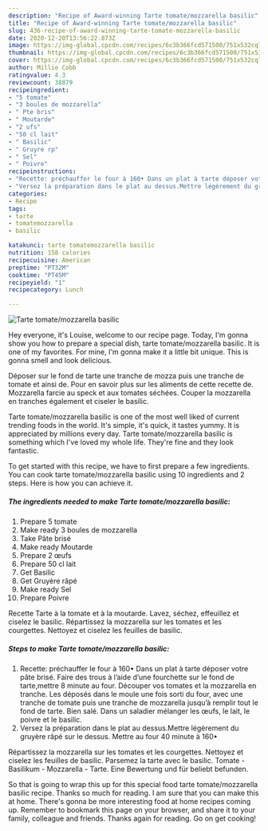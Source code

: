 ```yaml
---
description: "Recipe of Award-winning Tarte tomate/mozzarella basilic"
title: "Recipe of Award-winning Tarte tomate/mozzarella basilic"
slug: 436-recipe-of-award-winning-tarte-tomate-mozzarella-basilic
date: 2020-12-20T13:56:22.873Z
image: https://img-global.cpcdn.com/recipes/6c3b366fcd571500/751x532cq70/tarte-tomatemozzarella-basilic-photo-principale-de-la-recette.jpg
thumbnail: https://img-global.cpcdn.com/recipes/6c3b366fcd571500/751x532cq70/tarte-tomatemozzarella-basilic-photo-principale-de-la-recette.jpg
cover: https://img-global.cpcdn.com/recipes/6c3b366fcd571500/751x532cq70/tarte-tomatemozzarella-basilic-photo-principale-de-la-recette.jpg
author: Millie Cobb
ratingvalue: 4.3
reviewcount: 38879
recipeingredient:
- "5 tomate"
- "3 boules de mozzarella"
- " Pte bris"
- " Moutarde"
- "2 ufs"
- "50 cl lait"
- " Basilic"
- " Gruyre rp"
- " Sel"
- " Poivre"
recipeinstructions:
- "Recette: préchauffer le four à 160• Dans un plat à tarte déposer votre pâte brisé. Faire des trous à l’aide d’une fourchette sur le fond de tarte,mettre 8 minute au four. Découper vos tomates et la mozzarella en tranche. Les déposés dans le moule une fois sorti du four, avec une tranche de tomate puis une tranche de mozzarella jusqu’à remplir tout le fond de tarte. Bien salé. Dans un saladier mélanger les œufs, le lait, le poivre et le basilic."
- "Versez la préparation dans le plat au dessus.Mettre légèrement du gruyère râpé sur le dessus. Mettre au four 40 minute à 160•"
categories:
- Recipe
tags:
- tarte
- tomatemozzarella
- basilic

katakunci: tarte tomatemozzarella basilic 
nutrition: 158 calories
recipecuisine: American
preptime: "PT32M"
cooktime: "PT45M"
recipeyield: "1"
recipecategory: Lunch

---
```



![Tarte tomate/mozzarella basilic](https://img-global.cpcdn.com/recipes/6c3b366fcd571500/751x532cq70/tarte-tomatemozzarella-basilic-photo-principale-de-la-recette.jpg)

Hey everyone, it's Louise, welcome to our recipe page. Today, I'm gonna show you how to prepare a special dish, tarte tomate/mozzarella basilic. It is one of my favorites. For mine, I'm gonna make it a little bit unique. This is gonna smell and look delicious.

Déposer sur le fond de tarte une tranche de mozza puis une tranche de tomate et ainsi de. Pour en savoir plus sur les aliments de cette recette de. Mozzarella farcie au speck et aux tomates séchées. Couper la mozzarella en tranches également et ciseler le basilic.

Tarte tomate/mozzarella basilic is one of the most well liked of current trending foods in the world. It's simple, it's quick, it tastes yummy. It is appreciated by millions every day. Tarte tomate/mozzarella basilic is something which I've loved my whole life. They're fine and they look fantastic.


To get started with this recipe, we have to first prepare a few ingredients. You can cook tarte tomate/mozzarella basilic using 10 ingredients and 2 steps. Here is how you can achieve it.

<!--inarticleads1-->

##### The ingredients needed to make Tarte tomate/mozzarella basilic:

1. Prepare 5 tomate
1. Make ready 3 boules de mozzarella
1. Take  Pâte brisé
1. Make ready  Moutarde
1. Prepare 2 œufs
1. Prepare 50 cl lait
1. Get  Basilic
1. Get  Gruyère râpé
1. Make ready  Sel
1. Prepare  Poivre


Recette Tarte à la tomate et à la moutarde. Lavez, séchez, effeuillez et ciselez le basilic. Répartissez la mozzarella sur les tomates et les courgettes. Nettoyez et ciselez les feuilles de basilic. 

<!--inarticleads2-->

##### Steps to make Tarte tomate/mozzarella basilic:

1. Recette: préchauffer le four à 160• Dans un plat à tarte déposer votre pâte brisé. Faire des trous à l’aide d’une fourchette sur le fond de tarte,mettre 8 minute au four. Découper vos tomates et la mozzarella en tranche. Les déposés dans le moule une fois sorti du four, avec une tranche de tomate puis une tranche de mozzarella jusqu’à remplir tout le fond de tarte. Bien salé. Dans un saladier mélanger les œufs, le lait, le poivre et le basilic.
1. Versez la préparation dans le plat au dessus.Mettre légèrement du gruyère râpé sur le dessus. Mettre au four 40 minute à 160•


Répartissez la mozzarella sur les tomates et les courgettes. Nettoyez et ciselez les feuilles de basilic. Parsemez la tarte avec le basilic. Tomate - Basilikum - Mozzarella - Tarte. Eine Bewertung und für beliebt befunden. 

So that is going to wrap this up for this special food tarte tomate/mozzarella basilic recipe. Thanks so much for reading. I am sure that you can make this at home. There's gonna be more interesting food at home recipes coming up. Remember to bookmark this page on your browser, and share it to your family, colleague and friends. Thanks again for reading. Go on get cooking!

